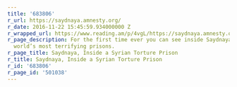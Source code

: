```yaml
---
title: '683806'
r_url: https://saydnaya.amnesty.org/
r_date: 2016-11-22 15:45:59.934000000 Z
r_wrapped_url: https://www.reading.am/p/4vgL/https://saydnaya.amnesty.org/
r_page_description: For the first time ever you can see inside Saydnaya, one of the
  world’s most terrifying prisons.
r_page_title: Saydnaya, Inside a Syrian Torture Prison
r_title: Saydnaya, Inside a Syrian Torture Prison
r_id: '683806'
r_page_id: '501038'
---
```


